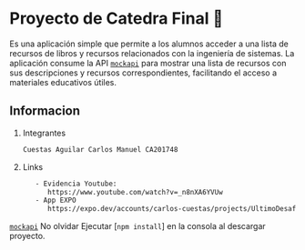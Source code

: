 # Proyecto de Catedra Final 👋

Es una aplicación simple que permite a los alumnos acceder a una lista de recursos de libros y recursos relacionados con la ingeniería de sistemas. La 
aplicación consume la API [`mockapi`](https://mockapi.io/) para mostrar una lista de recursos con sus descripciones y 
recursos correspondientes, facilitando el acceso a materiales educativos útiles. 

## Informacion

1. Integrantes

   ```bash
   Cuestas Aguilar Carlos Manuel CA201748
   ```

2. Links

   ```bash
      - Evidencia Youtube:
         https://www.youtube.com/watch?v=_n8nXA6YVUw
      - App EXPO
         https://expo.dev/accounts/carlos-cuestas/projects/UltimoDesafioDPS/builds/2995dfca-b0dd-4bb8-9f6d-aea6e4cb22b3
   ```
[`mockapi`](https://mockapi.io/)
No olvidar Ejecutar [`npm install`] en la consola al descargar proyecto.
